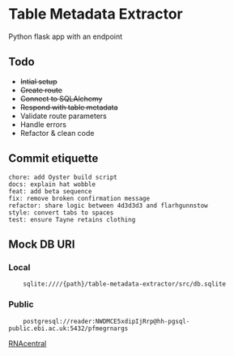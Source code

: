 # Table Metadata Extractor

Python flask app with an endpoint

## Todo

- ~~Intial setup~~
- ~~Create route~~
- ~~Connect to SQLAlchemy~~
- ~~Respond with table metadata~~
- Validate route parameters
- Handle errors
- Refactor & clean code

## Commit etiquette

```
chore: add Oyster build script
docs: explain hat wobble
feat: add beta sequence
fix: remove broken confirmation message
refactor: share logic between 4d3d3d3 and flarhgunnstow
style: convert tabs to spaces
test: ensure Tayne retains clothing
```

## Mock DB URI

### Local

```
    sqlite:////{path}/table-metadata-extractor/src/db.sqlite
```

### Public

```
    postgresql://reader:NWDMCE5xdipIjRrp@hh-pgsql-public.ebi.ac.uk:5432/pfmegrnargs
```

[RNAcentral](https://rnacentral.org/help/public-database)